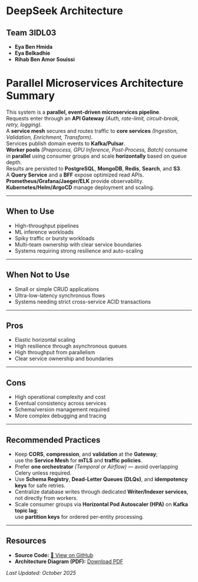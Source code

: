 # DeepSeek Architecture

## Team 3IDL03
- **Eya Ben Hmida**
- **Eya Belkadhie**
- **Rihab Ben Amor Souissi**

# **Parallel Microservices Architecture Summary**

This system is a **parallel, event-driven microservices pipeline**.  
Requests enter through an **API Gateway** *(Auth, rate-limit, circuit-break, retry, logging)*.  
A **service mesh** secures and routes traffic to **core services** *(Ingestion, Validation, Enrichment, Transform)*.  
Services publish domain events to **Kafka/Pulsar**.  
**Worker pools** *(Preprocess, GPU Inference, Post-Process, Batch)* consume in **parallel** using consumer groups and scale **horizontally** based on queue depth.  
Results are persisted to **PostgreSQL**, **MongoDB**, **Redis**, **Search**, and **S3**.  
A **Query Service** and a **BFF** expose optimized read APIs.  
**Prometheus/Grafana/Jaeger/ELK** provide observability.  
**Kubernetes/Helm/ArgoCD** manage deployment and scaling.

---

##  **When to Use**

- High-throughput pipelines  
- ML inference workloads  
- Spiky traffic or bursty workloads  
- Multi-team ownership with clear service boundaries  
- Systems requiring strong resilience and auto-scaling  

---

## **When Not to Use**

- Small or simple CRUD applications  
- Ultra-low-latency synchronous flows  
- Systems needing strict cross-service ACID transactions  

---

## **Pros**

- Elastic horizontal scaling  
- High resilience through asynchronous queues  
- High throughput from parallelism  
- Clear service ownership and boundaries  

---

##  **Cons**

- High operational complexity and cost  
- Eventual consistency across services  
- Schema/version management required  
- More complex debugging and tracing  

---

##  **Recommended Practices**

- Keep **CORS**, **compression**, and **validation** at the **Gateway**;  
  use the **Service Mesh** for **mTLS** and **traffic policies**.  
- Prefer **one orchestrator** *(Temporal or Airflow)* — avoid overlapping Celery unless required.  
- Use **Schema Registry**, **Dead-Letter Queues (DLQs)**, and **idempotency keys** for safe retries.  
- Centralize database writes through dedicated **Writer/Indexer services**, not directly from workers.  
- Scale consumer groups via **Horizontal Pod Autoscaler (HPA)** on **Kafka topic lag**;  
  use **partition keys** for ordered per-entity processing.  

---

## **Resources**

- **Source Code:** [📂 View on GitHub](https://github.com/EyaGIT/Amal_2/blob/main/Microservice_parallele.tex)  
- **Architecture Diagram (PDF):** [Download PDF](https://github.com/EyaGIT/Amal_2/blob/main/Microservice_parallele.pdf)  
 
*Last Updated: October 2025*
